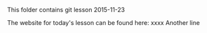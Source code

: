 This folder contains git lesson 2015-11-23

The website for today's lesson can be found here: xxxx
Another line
